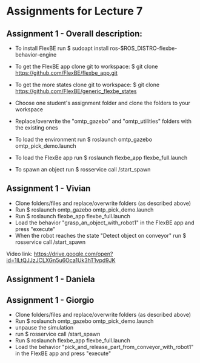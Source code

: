 # Assignments for Lecture 7

## Assignment 1 - Overall description:
* To install FlexBE run $ sudoapt install ros-$ROS_DISTRO-flexbe-behavior-engine 
* To get the FlexBE app clone git to workspace: $ git clone https://github.com/FlexBE/flexbe_app.git
* To get the more states clone git to workspace: $ git clone https://github.com/FlexBE/generic_flexbe_states
* Choose one student's assignment folder and clone the folders to your workspace
* Replace/overwrite the "omtp_gazebo" and "omtp_utilities" folders with the existing ones

* To load the environment run $ roslaunch omtp_gazebo omtp_pick_demo.launch 
* To load the FlexBe app run $ roslaunch flexbe_app flexbe_full.launch 
* To spawn an object run $ rosservice call /start_spawn 



## Assignment 1 - Vivian
* Clone folders/files and replace/overwrite folders (as described above) 
* Run $ roslaunch omtp_gazebo omtp_pick_demo.launch 
* Run $ roslaunch flexbe_app flexbe_full.launch 
* Load the behavior "grasp_an_object_with_robot1" in the FlexBE app and press "execute"
* When the robot reaches the state "Detect object on conveyor" run $ rosservice call /start_spawn 

Video link: https://drive.google.com/open?id=1lLtQJJzJCLXGn5u6Oca1Uk3hT1vpd9JK 



## Assignment 1 - Daniela


## Assignment 1 - Giorgio
* Clone folders/files and replace/overwrite folders (as described above)
* Run $ roslaunch omtp_gazebo omtp_pick_demo.launch
* unpause the simulation
* run $ rosservice call /start_spawn
* Run $ roslaunch flexbe_app flexbe_full.launch 
* Load the behavior "pick_and_release_part_from_conveyor_with_robot1" in the FlexBE app and press "execute"
